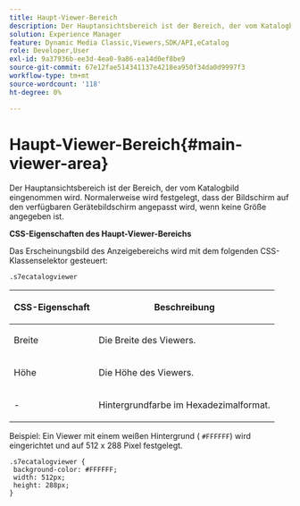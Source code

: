 ```yaml
---
title: Haupt-Viewer-Bereich
description: Der Hauptansichtsbereich ist der Bereich, der vom Katalogbild eingenommen wird. Normalerweise wird festgelegt, dass der Bildschirm auf den verfügbaren Gerätebildschirm angepasst wird, wenn keine Größe angegeben ist.
solution: Experience Manager
feature: Dynamic Media Classic,Viewers,SDK/API,eCatalog
role: Developer,User
exl-id: 9a37936b-ee3d-4ea0-9a86-ea14d0ef8be9
source-git-commit: 67e12fae514341137e4218ea950f34da0d9997f3
workflow-type: tm+mt
source-wordcount: '118'
ht-degree: 0%

---
```


# Haupt-Viewer-Bereich{#main-viewer-area}

Der Hauptansichtsbereich ist der Bereich, der vom Katalogbild eingenommen wird. Normalerweise wird festgelegt, dass der Bildschirm auf den verfügbaren Gerätebildschirm angepasst wird, wenn keine Größe angegeben ist.

<!--<a id="section_061E550C1C1D4DB2BD663A898895B38C"></a>-->

**CSS-Eigenschaften des Haupt-Viewer-Bereichs**

Das Erscheinungsbild des Anzeigebereichs wird mit dem folgenden CSS-Klassenselektor gesteuert:

```
.s7ecatalogviewer
```

<table id="table_94EE3F5BBE4547C0B4943471CEE7EDE4"> 
 <thead> 
  <tr> 
   <th colname="col1" class="entry"> <p> CSS-Eigenschaft </p> </th> 
   <th colname="col2" class="entry"> <p>Beschreibung </p> </th> 
  </tr> 
 </thead>
 <tbody> 
  <tr> 
   <td colname="col1"> <p> <span class="codeph"> Breite </span> </p> </td> 
   <td colname="col2"> <p>Die Breite des Viewers. </p> </td> 
  </tr> 
  <tr> 
   <td colname="col1"> <p> <span class="codeph"> Höhe </span> </p> </td> 
   <td colname="col2"> <p>Die Höhe des Viewers. </p> </td> 
  </tr> 
  <tr> 
   <td colname="col1"> <p> <span class="codeph">-</span> </p> </td> 
   <td colname="col2"> <p> Hintergrundfarbe im Hexadezimalformat. </p> </td> 
  </tr> 
 </tbody> 
</table>

Beispiel: Ein Viewer mit einem weißen Hintergrund ( `#FFFFFF`) wird eingerichtet und auf 512 x 288 Pixel festgelegt.

```
.s7ecatalogviewer { 
 background-color: #FFFFFF; 
 width: 512px; 
 height: 288px;  
}
```
